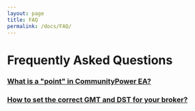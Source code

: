 ```yaml
---
layout: page
title: FAQ
permalink: /docs/FAQ/
---
```


# Frequently Asked Questions

### [What is a "point" in CommunityPower EA?](/docs/FAQ/what-is-a-point)

### [How to set the correct GMT and DST for your broker?](/docs/FAQ/gmt-and-dst)